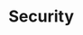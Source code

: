 <!--
=========================================================================================
       /$$$$$$  /$$$$$$$$  /$$$$$$  /$$   /$$ /$$$$$$$  /$$$$$$ /$$$$$$$$ /$$     /$$
      /$$__  $$| $$_____/ /$$__  $$| $$  | $$| $$__  $$|_  $$_/|__  $$__/|  $$   /$$/
     | $$  \__/| $$      | $$  \__/| $$  | $$| $$  \ $$  | $$     | $$    \  $$ /$$/ 
     |  $$$$$$ | $$$$$   | $$      | $$  | $$| $$$$$$$/  | $$     | $$     \  $$$$/  
      \____  $$| $$__/   | $$      | $$  | $$| $$__  $$  | $$     | $$      \  $$/   
      /$$  \ $$| $$      | $$    $$| $$  | $$| $$  \ $$  | $$     | $$       | $$    
     |  $$$$$$/| $$$$$$$$|  $$$$$$/|  $$$$$$/| $$  | $$ /$$$$$$   | $$       | $$    
      \______/ |________/ \______/  \______/ |__/  |__/|______/   |__/       |__/    
=========================================================================================
 Author: Fabio Craig Wimmer Florey                                        version: 0.0.1
=========================================================================================
                                        ~ NOTICE ~
       Project, Copyright © 2022, Fabio Craig Wimmer Florey - All Rights Reserved.
           Unless required by applicable law or agreed to in writing, software      
            distributed under the License is distributed on an "AS IS" BASIS,       
         WITHOUT WARRANTIES OR CONDITIONS OF ANY KIND, either express or implied.   
             See the License for the specific language governing permissions        
                            and limitations under the License.
 License: MIT-0                                       Terms and Conditions: ./LICENSE.md
=========================================================================================
-->
# Security
